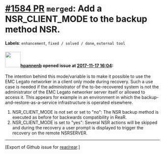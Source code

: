 [\#1584 PR](https://github.com/rear/rear/pull/1584) `merged`: Add a NSR\_CLIENT\_MODE to the backup method NSR.
===============================================================================================================

**Labels**: `enhancement`, `fixed / solved / done`, `external tool`

#### <img src="https://avatars.githubusercontent.com/u/13567759?u=b037e492e58a5f63f35277b3606d500cd622c8ed&v=4" width="50">[hpannenb](https://github.com/hpannenb) opened issue at [2017-11-17 16:04](https://github.com/rear/rear/pull/1584):

The intention behind this mode/variable is to make it possible to use
the EMC Legato networker in a client only mode during recovery. Such a
use case is needed if the administrator of the to-be-recovered system is
not the administrator of the EMC Legato networker server itself or
allowed to access it. This appears for example in an environment in
which the backup-and-restore-as-a-service infrastructure is operated
elsewhere.

1.  NSR\_CLIENT\_MODE is not set or set to "no": The NSR backup method
    is executed as before for backwards compatibility in ReaR.
2.  NSR\_CLIENT\_MODE is set to "yes": Several NSR actions will be
    skipped and during the recovery a user prompt is displayed to
    trigger the recovery on the remote NSRSERVER.

------------------------------------------------------------------------

\[Export of Github issue for
[rear/rear](https://github.com/rear/rear).\]
